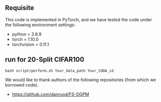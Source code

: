 ## Requisite

This code is implemented in PyTorch, and we have tested the code under the following environment settings:

- python = 3.8.9
- torch = 1.10.0
- torchvision = 0.11.1

## run for 20-Split CIFAR100

```
bash script/perform.sh Your_data_path Your_CUDA_id
```

We would like to thank authors of the following repositories (from which we borrowed code). </br>
* https://github.com/danruod/FS-DGPM
